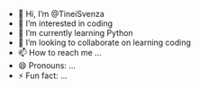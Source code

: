 - 👋 Hi, I’m @TineiSvenza
- 👀 I’m interested in coding
- 🌱 I’m currently learning Python
- 💞️ I’m looking to collaborate on learning coding
- 📫 How to reach me ...
- 😄 Pronouns: ...
- ⚡ Fun fact: ...

<!---
TineiSvenza/TineiSvenza is a ✨ special ✨ repository because its `README.md` (this file) appears on your GitHub profile.
You can click the Preview link to take a look at your changes.
--->
